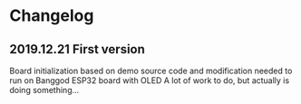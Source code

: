# Changelog

## 2019.12.21 First version
Board initialization based on demo source code and modification needed to run
on Banggod ESP32 board with OLED
A lot of work to do, but actually is doing something...